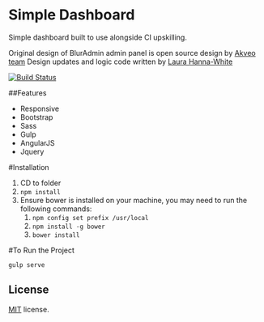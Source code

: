# Simple Dashboard

Simple dashboard built to use alongside CI upskilling.

Original design of BlurAdmin admin panel is open source design by [Akveo team](http://akveo.com/)
Design updates and logic code written by [Laura Hanna-White](http://laurahannawhite.com)

[![Build Status](https://travis-ci.org/akveo/blur-admin.svg?branch=master)](https://travis-ci.org/akveo/blur-admin)

##Features
* Responsive
* Bootstrap
* Sass
* Gulp
* AngularJS
* Jquery

#Installation

1. CD to folder
2. `npm install`
3. Ensure bower is installed on your machine, you may need to run the following commands:
    1. `npm config set prefix /usr/local`
    2. `npm install -g bower`
    3. `bower install`

#To Run the Project

`gulp serve`


License
-------------
<a href=/LICENSE.txt target="_blank">MIT</a> license.


